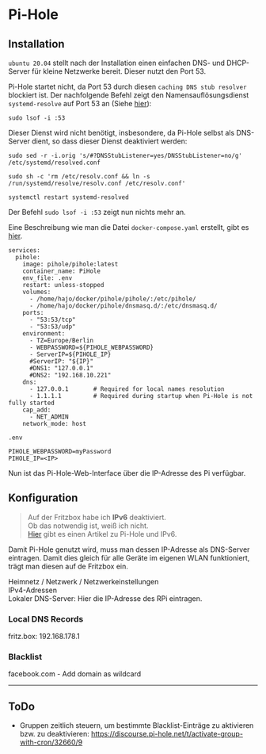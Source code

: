 # Pi-Hole
## Installation
`ubuntu 20.04` stellt nach der Installation einen einfachen DNS- und DHCP-Server für kleine Netzwerke bereit. Dieser nutzt den Port 53.  

Pi-Hole startet nicht, da Port 53 durch diesen `caching DNS stub resolver` blockiert ist. Der nachfolgende Befehl zeigt den Namensauflösungsdienst `systemd-resolve` auf Port 53 an (Siehe [hier](https://github.com/pi-hole/docker-pi-hole#installing-on-ubuntu)):
```
sudo lsof -i :53
```
Dieser Dienst wird nicht benötigt, insbesondere, da Pi-Hole selbst als DNS-Server dient, so dass dieser Dienst deaktiviert werden:

```
sudo sed -r -i.orig 's/#?DNSStubListener=yes/DNSStubListener=no/g' /etc/systemd/resolved.conf

sudo sh -c 'rm /etc/resolv.conf && ln -s /run/systemd/resolve/resolv.conf /etc/resolv.conf'

systemctl restart systemd-resolved
```

Der Befehl `sudo lsof -i :53` zeigt nun nichts mehr an.

Eine Beschreibung wie man die Datei `docker-compose.yaml` erstellt, gibt es [hier](https://www.laub-home.de/wiki/Pi-hole_mit_Docker_Compose_auf_dem_Raspberry_Pi).


```
services:
  pihole:
    image: pihole/pihole:latest
    container_name: PiHole
    env_file: .env
    restart: unless-stopped
    volumes:
      - /home/hajo/docker/pihole/pihole/:/etc/pihole/
      - /home/hajo/docker/pihole/dnsmasq.d/:/etc/dnsmasq.d/
    ports:
      - "53:53/tcp"
      - "53:53/udp"
    environment:
      - TZ=Europe/Berlin
      - WEBPASSWORD=${PIHOLE_WEBPASSWORD}
      - ServerIP=${PIHOLE_IP}
      #ServerIP: "${IP}"
      #DNS1: "127.0.0.1"
      #DNS2: "192.168.10.221"
    dns:
      - 127.0.0.1       # Required for local names resolution
      - 1.1.1.1         # Required during startup when Pi-Hole is not fully started
    cap_add:
      - NET_ADMIN
    network_mode: host
```

 `.env`
```
PIHOLE_WEBPASSWORD=myPassword
PIHOLE_IP=<IP>
```

Nun ist das Pi-Hole-Web-Interface über die IP-Adresse des Pi verfügbar.

## Konfiguration
> Auf der Fritzbox habe ich **IPv6** deaktiviert.   
Ob das notwendig ist, weiß ich nicht.  
[Hier](https://gpailler.github.io/2019-10-13-pi4-part4/) gibt es einen Artikel zu Pi-Hole und IPv6.

Damit Pi-Hole genutzt wird, muss man dessen IP-Adresse als DNS-Server eintragen. Damit dies gleich für alle Geräte im eigenen WLAN funktioniert, trägt man diesen auf de Fritzbox ein.

Heimnetz / Netzwerk / Netzwerkeinstellungen  
IPv4-Adressen  
Lokaler DNS-Server: Hier die IP-Adresse des RPi eintragen.

### Local DNS Records
fritz.box: 192.168.178.1

### Blacklist
facebook.com - Add domain as wildcard

---

## ToDo
* Gruppen zeitlich steuern, um bestimmte Blacklist-Einträge zu aktivieren bzw. zu deaktivieren: 
https://discourse.pi-hole.net/t/activate-group-with-cron/32660/9


